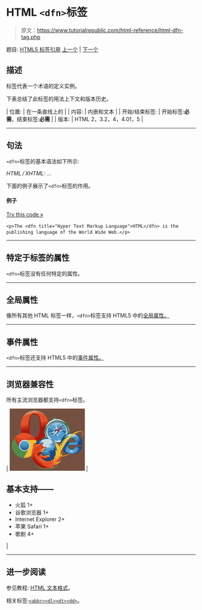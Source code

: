 # HTML `<dfn>`标签

> 原文：<https://www.tutorialrepublic.com/html-reference/html-dfn-tag.php>

题目: [HTML5 标签引用](html5-tags.php) [上一个](html5-details-tag.php) | [下一个](html5-dialog-tag.php)

## 描述

标签代表一个术语的定义实例。

下表总结了此标签的用法上下文和版本历史。

| 位置: | 在一条直线上的 |
| 内容: | 内嵌和文本 |
| 开始/结束标签: | 开始标签:**必需**，结束标签:**必需** |
| 版本: | HTML 2，3.2，4，4.01，5 |

* * *

## 句法

`<dfn>`标签的基本语法如下所示:

*HTML / XHTML:* <dfn> ... </dfn>

下面的例子展示了`<dfn>`标签的作用。

#### 例子

[Try this code »](../codelab.php?topic=html&file=dfn-tag "Try this code using online Editor")

```
<p>The <dfn title="Hyper Text Markup Language">HTML</dfn> is the publishing language of the World Wide Web.</p>
```

* * *

## 特定于标签的属性

`<dfn>`标签没有任何特定的属性。

* * *

## 全局属性

像所有其他 HTML 标签一样，`<dfn>`标签支持 HTML5 中的[全局属性。](html5-global-attributes.php)

* * *

## 事件属性

`<dfn>`标签还支持 HTML5 中的[事件属性。](html5-event-attributes.php)

* * *

## 浏览器兼容性

所有主流浏览器都支持`<dfn>`标签。

| ![Browsers Icon](img/e9331123c77668c1832e541c2fca1002.png) | 

## 基本支持——

*   火狐 1+
*   谷歌浏览器 1+
*   Internet Explorer 2+
*   苹果 Safari 1+
*   歌剧 4+

 |

* * *

## 进一步阅读

参见教程: [HTML 文本格式](../html-tutorial/html-text-formatting.php)。

相关标签:[`<abbr>`](html-abbr-tag.php)[`<dl>`](html-dl-tag.php)[`<dt>`](html-dt-tag.php)[`<dd>`](html-dd-tag.php)。
